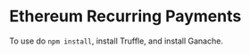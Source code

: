 <h1> Ethereum Recurring Payments </h1>

To use do ```npm install```, install Truffle, and install Ganache.
